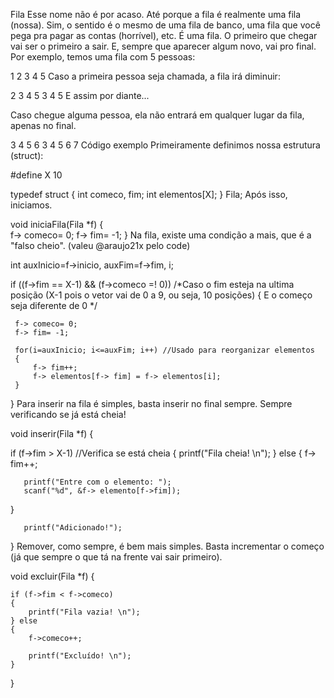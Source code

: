 Fila
Esse nome não é por acaso. Até porque a fila é realmente uma fila (nossa). Sim, o sentido é o mesmo de uma fila de banco, uma fila que você pega pra pagar as contas (horrível), etc. É uma fila. O primeiro que chegar vai ser o primeiro a sair. E, sempre que aparecer algum novo, vai pro final.
Por exemplo, temos uma fila com 5 pessoas:

1	2	3	4	5
Caso a primeira pessoa seja chamada, a fila irá diminuir:

2	3	4	5
3	4	5
E assim por diante...

Caso chegue alguma pessoa, ela não entrará em qualquer lugar da fila, apenas no final.

3	4	5	6
3	4	5	6	7
Código exemplo
Primeiramente definimos nossa estrutura (struct):

#define X 10

typedef struct
{
   int comeco, fim;
   int elementos[X];
} Fila;
Após isso, iniciamos.

void iniciaFila(Fila *f)
{	
    f-> comeco= 0;
    f-> fim= -1;
}
Na fila, existe uma condição a mais, que é a "falso cheio". (valeu @araujo21x pelo code)

 int auxInicio=f->inicio, auxFim=f->fim, i;

 if ((f->fim == X-1) && (f->comeco =! 0)) /*Caso o fim esteja na ultima posição (X-1 pois o vetor vai de 0 a 9, ou seja, 10 posições)
{                                         E o começo seja diferente de 0 */

     f-> comeco= 0;
     f-> fim= -1;
    
     for(i=auxInicio; i<=auxFim; i++) //Usado para reorganizar elementos
     {
         f-> fim++;
         f-> elementos[f-> fim] = f-> elementos[i];
     }
}
Para inserir na fila é simples, basta inserir no final sempre. Sempre verificando se já está cheia!

void inserir(Fila *f)
{
	
   if (f->fim > X-1) //Verifica se está cheia
   {
       printf("Fila cheia! \n");
   } else
   {
       f-> fim++;
		
       printf("Entre com o elemento: ");
       scanf("%d", &f-> elemento[f->fim]);		
   }
	
       printf("Adicionado!");
}
Remover, como sempre, é bem mais simples. Basta incrementar o começo (já que sempre o que tá na frente vai sair primeiro).

void excluir(Fila *f)
{
	
	if (f->fim < f->comeco)
	{
	    printf("Fila vazia! \n");
	} else
	{
	    f->comeco++;
		
	    printf("Excluído! \n");
	}
}
